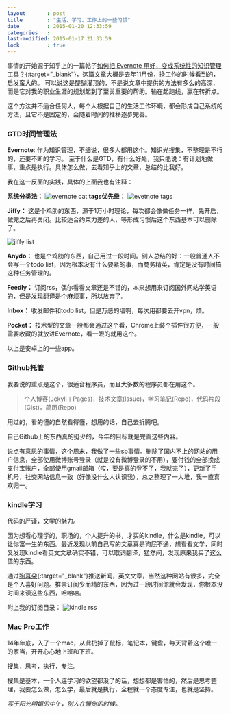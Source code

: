 ```yaml
---
layout       : post
title        : "生活、学习、工作上的一些习惯"
date         : 2015-01-20 12:33:59
categories   :
last-modified: 2015-01-17 21:33:59
lock         : true
---
```


事情的开始源于知乎上的一篇帖子[如何把 Evernote 用好，变成系统性的知识管理工具？](http://www.zhihu.com/question/20232993){:target="_blank"}，这篇文章大概是去年11月份，换工作的时候看到的，启发蛮大的。
可以说这是醍醐灌顶的，不是说文章中提供的方法有多么的高深，而是它对我的职业生涯的规划起到了至关重要的帮助。输在起跑线，赢在转折点。

这个方法并不适合任何人，每个人根据自己的生活工作环境，都会形成自己系统的方法，且它不是固定的，会随着时间的推移逐步完善。

### GTD时间管理法

**Evernote**: 作为知识管理，不细说，很多人都用这个。知识光搜集，不整理是不行的，还要不断的学习。
至于什么是GTD，有什么好处，我只能说：有计划地做事，重点是执行。具体怎么做，去看知乎上的文章，总结的比我好。

我在这一反面的实践，具体的上面我也有注释：

**系统分类法：**
![evernote cat](/img/w1.png)
**tags优先级：**
![evetnote tags](/img/w4.png)

**Jiffy：** 这是个鸡肋的东西，源于1万小时理论，每次都会像做任务一样，先开启，做完之后再关闭。比较适合约束力差的人，等形成习惯后这个东西基本可以删除了。

![jiffy list](/img/w3.png)

**Anydo：** 也是个鸡肋的东西，自己用过一段时间。别人总结的好：一般普通人不会写一个todo list，因为根本没有什么要紧的事，而商务精英，肯定是没有时间搞这种任务管理的。

**Feedly：** 订阅rss，偶尔看看文章还是不错的，本来想用来订阅国外网站学英语的，但是发现翻译是个麻烦事，所以放弃了。

**Inbox：** 收发邮件和todo list，但是万恶的墙啊，每次用都要去开vpn，烦。

**Pocket：** 技术型的文章一般都会通过这个看，Chrome上装个插件很方便，一般需要收藏的就放进Evernote，看一眼的就用这个。

以上是安卓上的一些app。

### Github托管

我要说的重点是这个，很适合程序员，而且大多数的程序员都在用这个。

>个人博客(Jekyll＋Pages)，技术文章(Issue)，学习笔记(Repo)，代码片段(Gist)，简历(Repo)

用过的，看的懂的自然看得懂，想用的话，自己去折腾吧。

自己Github上的东西真的挺少的，今年的目标就是完善这些内容。

说点有意思的事情，这个周末，我做了一些sb事情。删除了国内不上的网站的用户信息，全部使用微博账号登录（就是没有微博登录的不用），要付钱的全部换成支付宝账户，全部使用gmail邮箱（哎，要是真的登不了，我就完了），更新了手机号，社交网站信息一致（好像没什么人认识我），总之整理了一大堆，我一直喜欢归一。

### kindle学习

代码的严谨，文学的魅力。

因为想看心理学的，职场的，个人提升的书，才买的kindle，什么是kindle，可以让你富一生的东西。最近发现以前自己写的文章真是狗屁不通，想看看文学，同时又发现kindle看英文文章确实不错，可以取词翻译，猛然间，发现原来我买了这么值的东西。

通过[狗耳朵](http://www.dogear.cn/){:target="_blank"}推送新闻，英文文章，当然这种网站有很多，完全是个人喜好问题。推崇订阅少而精的东西，因为过一段时间你就会发现，你根本没时间来读这些东西，哈哈哈。

附上我的订阅目录：
![kindle rss](/img/w2.png)

### Mac Pro工作

14年年底，入了一个mac，从此扔掉了鼠标，笔记本，键盘，每天背着这个唯一的家当，开开心心地上班和下班。

搜集，思考，执行，专注。

搜集是基本，一个人连学习的欲望都没了的话，想想都是害怕的，然后是思考整理，我要怎么做，怎么学，最后就是执行，全程就一个态度专注，也就是坚持。

_写于阳光明媚的中午，别人在睡觉的时候。_
